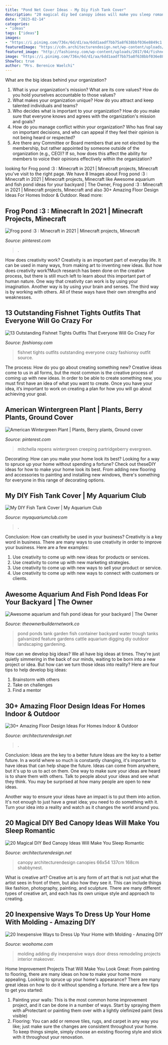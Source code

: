 ```yaml
---
title: "Pond Net Cover Ideas - My Diy Fish Tank Cover"
description: "20 magical diy bed canopy ideas will make you sleep romantic"
date: "2023-02-14"
categories:
- "ideas"
tags: ["ideas"]
images:
- "https://i.pinimg.com/736x/6d/d1/aa/6dd1aadf7bb75a8f638bbf036e8849c1.jpg"
featuredImage: "https://cdn.architecturendesign.net/wp-content/uploads/2015/07/AD-DIY-Bed-Canopy-13.jpg"
featured_image: "http://fashionsy.com/wp-content/uploads/2017/04/fishnet-tights-outfit-7.jpg"
image: "https://i.pinimg.com/736x/6d/d1/aa/6dd1aadf7bb75a8f638bbf036e8849c1.jpg"
ShowToc: true
author: "Mrs. Berenice Waelchi"
---
```



What are the big ideas behind your organization?
1. What is your organization's mission? What are its core values? How do you hold yourselves accountable to those values?
2. What makes your organization unique? How do you attract and keep talented individuals and teams?
3. Who decides what is important to your organization? How do you make sure that everyone knows and agrees with the organization's mission and goals?
4. How do you manage conflict within your organization? Who has final say on important decisions, and who can appeal if they feel their opinion is not being heard or respected?
5. Are there any Committee or Board members that are not elected by the membership, but rather appointed by someone outside of the organization (e.g., CEO)? If so, how does this affect the ability for members to voice their opinions effectively within the organization?

	

		
looking for Frog pond :3 : Minecraft in 2021 | Minecraft projects, Minecraft you've visit to the right page. We have 8 Images about Frog pond :3 : Minecraft in 2021 | Minecraft projects, Minecraft like Awesome aquarium and fish pond ideas for your backyard | The Owner, Frog pond :3 : Minecraft in 2021 | Minecraft projects, Minecraft and also 30+ Amazing Floor Design Ideas For Homes Indoor &amp; Outdoor. Read more:
		
    
## Frog Pond :3 : Minecraft In 2021 | Minecraft Projects, Minecraft

<img loading=lazy src="https://i.pinimg.com/736x/6d/d1/aa/6dd1aadf7bb75a8f638bbf036e8849c1.jpg" onerror="this.onerror=null;this.src='https://tse4.mm.bing.net/th?id=OIP.9kcu8S1zFm0mSzxpx3vTJAHaGM&amp;pid=15.1';" alt="Frog pond :3 : Minecraft in 2021 | Minecraft projects, Minecraft">

_Source: pinterest.com_

>. 

	

How does creativity work?
Creativity is an important part of everyday life. It can be used in many ways, from making art to inventing new ideas. But how does creativity work?Much research has been done on the creative process, but there is still much left to learn about this important part of human nature. One way that creativity can work is by using your imagination. Another way is by using your brain and senses. The third way is by working with others. All of these ways have their own strengths and weaknesses.

    
## 13 Outstanding Fishnet Tights Outfits That Everyone Will Go Crazy For

<img loading=lazy src="http://fashionsy.com/wp-content/uploads/2017/04/fishnet-tights-outfit-7.jpg" onerror="this.onerror=null;this.src='https://tse1.mm.bing.net/th?id=OIP.Ni3Lim48YAzulc7WTNpLagHaLH&amp;pid=15.1';" alt="13 Outstanding Fishnet Tights Outfits That Everyone Will Go Crazy For">

_Source: fashionsy.com_

>fishnet tights outfits outstanding everyone crazy fashionsy outfit source. 

	

The process: How do you go about creating something new?
Creative ideas come to us in all forms, but the most common is the creative process of coming up with new ideas. In order to be able to create something new, you must first have an idea of what you want to create. Once you have your idea, it’s important to work on creating a plan for how you will go about achieving your goal.

    
## American Wintergreen Plant | Plants, Berry Plants, Ground Cover

<img loading=lazy src="https://i.pinimg.com/736x/e7/a6/b5/e7a6b5e41ae87f3346fa6ce77b38f5b2.jpg" onerror="this.onerror=null;this.src='https://tse3.mm.bing.net/th?id=OIP.RbPoEhGm2DtL96Jqr6CkTwHaJ4&amp;pid=15.1';" alt="American Wintergreen Plant | Plants, Berry plants, Ground cover">

_Source: pinterest.com_

>mitchella repens wintergreen creeping partridgeberry evergreen. 

	

Decorating: How can you make your home look its best?
Looking for a way to spruce up your home without spending a fortune? Check out theseDIY ideas for how to make your home look its best. From adding new flooring and accessories to painting and installing new windows, there's something for everyone in this range of decorating options.

    
## My DIY Fish Tank Cover | My Aquarium Club

<img loading=lazy src="https://dlgdxii3fgupk.cloudfront.net/myaquariumclub.com/images/fbfiles/images/828w/4-26b82c0036d4b45b1a1037186f69b6ff_v_1517487485.JPG" onerror="this.onerror=null;this.src='https://tse3.mm.bing.net/th?id=OIP.prLnaRBfyc1VVMMZO-UsLgHaFj&amp;pid=15.1';" alt="My DIY Fish Tank Cover | My Aquarium Club">

_Source: myaquariumclub.com_

>. 

	

Conclusion: How can creativity be used in your business?
Creativity is a key word in business. There are many ways to use creativity in order to improve your business. Here are a few examples:
1. Use creativity to come up with new ideas for products or services.
2. Use creativity to come up with new marketing strategies.
3. Use creativity to come up with new ways to sell your product or service.
4. Use creativity to come up with new ways to connect with customers or clients.

    
## Awesome Aquarium And Fish Pond Ideas For Your Backyard | The Owner

<img loading=lazy src="http://theownerbuildernetwork.co/wp-content/uploads/2015/05/Ponds-Aquariums-11.jpg" onerror="this.onerror=null;this.src='https://tse4.mm.bing.net/th?id=OIP.KJC2TMt9Bzxh2XCe-vpCvAHaKX&amp;pid=15.1';" alt="Awesome aquarium and fish pond ideas for your backyard | The Owner">

_Source: theownerbuildernetwork.co_

>pond ponds tank garden fish container backyard water trough tanks galvanized feature gardens cattle aquarium digging diy outdoor landscaping gardening. 

	

How can we develop big ideas?
We all have big ideas at times. They're just quietly simmering in the back of our minds, waiting to be born into a new project or idea. But how can we turn those ideas into reality? Here are four tips to help develop big ideas: 
1. Brainstorm with others 
2. Take on challenges 
3. Find a mentor 

    
## 30+ Amazing Floor Design Ideas For Homes Indoor &amp; Outdoor

<img loading=lazy src="https://cdn.architecturendesign.net/wp-content/uploads/2015/08/AD-Indoor-Outdoor-Floor-Design-Ideas-16.jpg" onerror="this.onerror=null;this.src='https://tse2.mm.bing.net/th?id=OIP.uacqJ0-bO_a5kSlp7-S31QHaLH&amp;pid=15.1';" alt="30+ Amazing Floor Design Ideas For Homes Indoor &amp; Outdoor">

_Source: architecturendesign.net_

>. 

	

Conclusion: Ideas are the key to a better future
Ideas are the key to a better future. In a world where so much is constantly changing, it's important to have ideas that can help shape the future. Ideas can come from anywhere, but it's up to us to act on them.
One way to make sure your ideas are heard is to share them with others. Talk to people about your ideas and see what they think. You may be surprised at how many people are open to new ideas.

Another way to ensure your ideas have an impact is to put them into action. It's not enough to just have a great idea; you need to do something with it. Turn your idea into a reality and watch as it changes the world around you.

    
## 20 Magical DIY Bed Canopy Ideas Will Make You Sleep Romantic

<img loading=lazy src="https://cdn.architecturendesign.net/wp-content/uploads/2015/07/AD-DIY-Bed-Canopy-13.jpg" onerror="this.onerror=null;this.src='https://tse3.mm.bing.net/th?id=OIP.0zYA2rPhrQMR70Ooj5WczwHaJ4&amp;pid=15.1';" alt="20 Magical DIY Bed Canopy Ideas Will Make You Sleep Romantic">

_Source: architecturendesign.net_

>canopy architecturendesign canopies 66x54 137cm 168cm shabbynest. 

	

What is creative art?
Creative art is any form of art that is not just what the artist sees in front of them, but also how they see it. This can include things like fashion, photography, painting, and sculpture. There are many different types of creative art, and each has its own unique style and approach to creating.

    
## 20 Inexpensive Ways To Dress Up Your Home With Molding - Amazing DIY

<img loading=lazy src="http://www.woohome.com/wp-content/uploads/2016/07/remodeling-projects-by-adding-molding-7.jpg" onerror="this.onerror=null;this.src='https://tse2.mm.bing.net/th?id=OIP.TEraZEnt2tvpSZJLU2VwlgHaSL&amp;pid=15.1';" alt="20 Inexpensive Ways to Dress Up Your Home with Molding - Amazing DIY">

_Source: woohome.com_

>molding adding diy inexpensive ways door dress remodeling projects interior makeover. 

	

Home Improvement Projects That Will Make You Look Great: From painting to flooring, there are many ideas on how to make your home more appealing.
Looking to spruce up your home's appearance? There are many great ideas on how to do it without spending a fortune. Here are a few tips to get you started:
1. Painting your walls: This is the most common home improvement project, and it can be done in a number of ways. Start by spraying them with aProtectant or painting them over with a lightly olefinized paint (less visible) 
2. Flooring: You can add or remove tiles, rugs, and carpet in any way you like; just make sure the changes are consistent throughout your home. To keep things simple, simply choose an existing flooring style and stick with it throughout your renovation.

